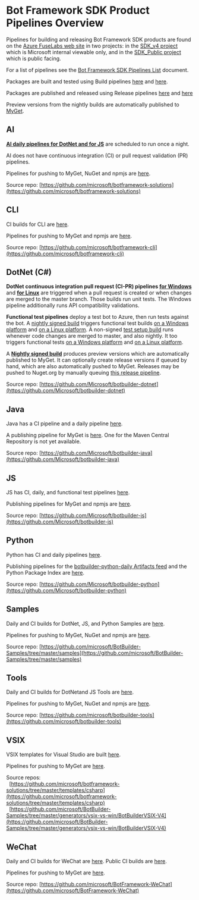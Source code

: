 # Bot Framework SDK Product Pipelines Overview
Pipelines for building and releasing Bot Framework SDK products are found on the [Azure FuseLabs web site](https://fuselabs.visualstudio.com/) in two projects: in the [SDK_v4 project](https://fuselabs.visualstudio.com/SDK_v4/_build?view=folders) which is Microsoft internal viewable only, and in the [SDK_Public project](https://fuselabs.visualstudio.com/SDK_Public/_build?view=folders) which is public facing.

For a list of pipelines see the [Bot Framework SDK Pipelines List](SdkPipelinesList.md) document.

Packages are built and tested using Build pipelines [here](https://fuselabs.visualstudio.com/SDK_v4/_build?view=folders) and [here](https://fuselabs.visualstudio.com/SDK_Public/_build?view=folders).

Packages are published and released using Release pipelines [here](https://fuselabs.visualstudio.com/SDK_v4/_release?_a=releases&view=all&path=%5C) and [here](https://fuselabs.visualstudio.com/SDK_Public/_release?_a=releases&view=all&path=%5C)

Preview versions from the nightly builds are automatically published to [MyGet](https://botbuilder.myget.org/gallery).

## AI

**[AI daily pipelines for DotNet and for JS](https://fuselabs.visualstudio.com/SDK_v4/_build?_a=allDefinitions&path=%5CAI%5C&treeState=XEFJ)** are scheduled to run once a night.

AI does not have continuous integration (CI) or pull request validation (PR) pipelines.

Pipelines for pushing to MyGet, NuGet and npmjs are [here](https://fuselabs.visualstudio.com/SDK_v4/_release?_a=releases&view=all&path=%5CAI).

Source repo: [https://github.com/microsoft/botframework-solutions](https://github.com/microsoft/botframework-solutions)

## CLI

CI builds for CLI are [here](https://fuselabs.visualstudio.com/SDK_Public/_build?definitionScope=%5Ccli).

Pipelines for pushing to MyGet and npmjs are [here](https://fuselabs.visualstudio.com/SDK_Public/_release?_a=releases&view=all&path=%5Ccli).

Source repo: [https://github.com/microsoft/botframework-cli](https://github.com/microsoft/botframework-cli)

## DotNet (C#)

**DotNet continuous integration pull request (CI-PR) pipelines [for Windows](https://fuselabs.visualstudio.com/SDK_v4/_build?definitionId=499&_a=summary)** and **[for Linux](https://fuselabs.visualstudio.com/SDK_v4/_build?definitionId=660&_a=summary)** are triggered when a pull request is created or when changes are merged to the master branch. 
Those builds run unit tests. The Windows pipeline additionally runs API compatibility validations. 

**Functional test pipelines** deploy a test bot to Azure, then run tests against the bot. A [nightly signed build](https://fuselabs.visualstudio.com/SDK_v4/_build?definitionId=739&_a=summary) triggers functional test builds [on a Windows platform](https://fuselabs.visualstudio.com/SDK_v4/_release?_a=releases&view=all&definitionId=88) and [on a Linux platform](https://fuselabs.visualstudio.com/SDK_v4/_release?_a=releases&view=all&definitionId=87). A non-signed [test setup build](https://fuselabs.visualstudio.com/SDK_v4/_build/index?definitionId=740&_a=completed) runs whenever code changes are merged to master, and also nightly. It too triggers functional tests [on a Windows platform](https://fuselabs.visualstudio.com/SDK_v4/_release?_a=releases&view=all&definitionId=91) and [on a Linux platform](https://fuselabs.visualstudio.com/SDK_v4/_release?_a=releases&view=all&definitionId=92).

A **[Nightly signed build](https://fuselabs.visualstudio.com/SDK_v4/_build?definitionId=739&_a=summary)** produces preview versions which are automatically published to MyGet. It can optionally create release versions if queued by hand, which are also automatically pushed to MyGet. Releases may be pushed to Nuget.org by manually queuing [this release pipeline]().

Source repo: [https://github.com/Microsoft/botbuilder-dotnet](https://github.com/Microsoft/botbuilder-dotnet)

## Java

Java has a CI pipeline and a daily pipeline [here](https://fuselabs.visualstudio.com/SDK_v4/_build?definitionScope=%5CJava).

A publishing pipeline for MyGet is [here](https://fuselabs.visualstudio.com/SDK_v4/_release?view=all&path=%5CJava&_a=releases). One for the Maven Central Repository is not yet available.

Source repo: [https://github.com/Microsoft/botbuilder-java](https://github.com/Microsoft/botbuilder-java)

## JS

JS has CI, daily, and functional test pipelines [here](https://fuselabs.visualstudio.com/SDK_v4/_build?definitionScope=%5CJS).

Publishing pipelines for MyGet and npmjs are [here](https://fuselabs.visualstudio.com/SDK_v4/_build?definitionScope=%5CJS).

Source repo: [https://github.com/Microsoft/botbuilder-js](https://github.com/Microsoft/botbuilder-js)

## Python

Python has CI and daily pipelines [here](https://fuselabs.visualstudio.com/SDK_v4/_build?definitionScope=%5CPython).

Publishing pipelines for the [botbuilder-python-daily Artifacts feed](https://fuselabs.visualstudio.com/SDK_v4/_packaging?_a=feed&feed=botbuilder-python-daily) and the Python Package Index are [here](https://fuselabs.visualstudio.com/SDK_v4/_release?view=all&path=%5CPython&_a=releases).

Source repo: [https://github.com/Microsoft/botbuilder-python](https://github.com/Microsoft/botbuilder-python)

## Samples

Daily and CI builds for DotNet, JS, and Python Samples are [here](https://fuselabs.visualstudio.com/SDK_v4/_build?definitionScope=%5CSamples).

Pipelines for pushing to MyGet, NuGet and npmjs are [here](https://fuselabs.visualstudio.com/SDK_v4/_release?_a=releases&view=all&path=%5CSamples).

Source repo: [https://github.com/microsoft/BotBuilder-Samples/tree/master/samples](https://github.com/microsoft/BotBuilder-Samples/tree/master/samples)

## Tools

Daily and CI builds for DotNetand JS Tools are [here](https://fuselabs.visualstudio.com/SDK_v4/_build?definitionScope=%5CTools).

Pipelines for pushing to MyGet, NuGet and npmjs are [here](https://fuselabs.visualstudio.com/SDK_v4/_release?_a=releases&view=all&path=%5CTools).

Source repo: [https://github.com/microsoft/botbuilder-tools](https://github.com/microsoft/botbuilder-tools)

## VSIX

VSIX templates for Visual Studio are built [here](https://fuselabs.visualstudio.com/SDK_v4/_build?definitionScope=%5CVSIX).

Pipelines for pushing to MyGet are [here](https://fuselabs.visualstudio.com/SDK_v4/_release?_a=releases&view=all&path=%5CVSIX).

Source repos: 
<br/>&nbsp;&nbsp;[https://github.com/microsoft/botframework-solutions/tree/master/templates/csharp](https://github.com/microsoft/botframework-solutions/tree/master/templates/csharp)
<br/>&nbsp;&nbsp;[https://github.com/microsoft/BotBuilder-Samples/tree/master/generators/vsix-vs-win/BotBuilderVSIX-V4](https://github.com/microsoft/BotBuilder-Samples/tree/master/generators/vsix-vs-win/BotBuilderVSIX-V4)

## WeChat

Daily and CI builds for WeChat are [here](https://fuselabs.visualstudio.com/SDK_v4/_build?definitionScope=%5CWeChat). Public CI builds are [here](https://fuselabs.visualstudio.com/SDK_Public/_build?definitionScope=%5Cwechat).

Pipelines for pushing to MyGet are [here](https://fuselabs.visualstudio.com/SDK_v4/_release?_a=releases&view=all&path=%5CWeChat).

Source repo: [https://github.com/microsoft/BotFramework-WeChat](https://github.com/microsoft/BotFramework-WeChat)
